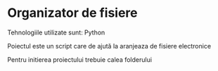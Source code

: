 # Organizator de fisiere
Tehnologiile utilizate sunt: Python

Poiectul este un script care de ajută la aranjeaza de fisiere electronice

Pentru initierea proiectului trebuie calea folderului 
